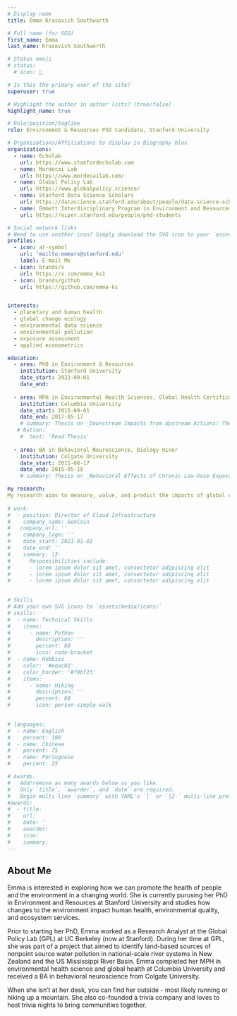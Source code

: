 ```yaml
---
# Display name
title: Emma Krasovich Southworth

# Full name (for SEO)
first_name: Emma
last_name: Krasovich Southworth

# Status emoji
# status:
  # icon: 🌲

# Is this the primary user of the site?
superuser: true

# Highlight the author in author lists? (true/false)
highlight_name: true

# Role/position/tagline
role: Environment & Resources PhD Candidate, Stanford University

# Organizations/Affiliations to display in Biography blox
organizations:
  - name: Echolab
    url: https://www.stanfordecholab.com
  - name: Mordecai Lab
    url: https://www.mordecailab.com/
  - name: Global Policy Lab
    url: https://www.globalpolicy.science/
  - name: Stanford Data Science Scholars
    url: https://datascience.stanford.edu/about/people/data-science-scholars
  - name: Emmett Interdisciplinary Program in Environment and Resources (E-IPER)
    url: https://eiper.stanford.edu/people/phd-students

# Social network links
# Need to use another icon? Simply download the SVG icon to your `assets/media/icons/` folder.
profiles:
  - icon: at-symbol
    url: 'mailto:emmars@stanford.edu'
    label: E-mail Me
  - icon: brands/x
    url: https://x.com/emma_ks1
  - icon: brands/github
    url: https://github.com/emma-ks


interests:
  - planetary and human health
  - global change ecology
  - environmental data science
  - environmental pollution
  - exposure assessment
  - applied econometrics

education:
  - area: PhD in Environment & Resources
    institution: Stanford University
    date_start: 2022-09-01
    date_end: 
    
  - area: MPH in Environmental Health Sciences, Global Health Certificate
    institution: Columbia University
    date_start: 2015-09-01
    date_end: 2017-05-17
    # summary: Thesis on _Downstream Impacts from Upstream Actions: The Toll of Food Production on Water Quality and Health Outcomes in Sub-Saharan Africa_. Supervised by [Prof Jeff Shaman](https://blogs.cuit.columbia.edu/jls106/).
   # button:
    #  text: 'Read Thesis'
    
  - area: BA in Behavioral Neuroscience, Biology minor
    institution: Colgate University
    date_start: 2011-08-17
    date_end: 2015-05-18
    # summary: Thesis on _Behavioral Effects of Chronic Low-Dose Exposure to the Environmental Water Pollutant Venlafaxine (Effexor) on the crayfish species Orconectus rusticus_. Supervised by [Prof Ann Tierney](https://www.colgate.edu/about/directory/atierney).

my research:
My research aims to measure, value, and predict the impacts of global environmental change on our ecosystems, environmental quality, and human health. I leverage different types and scales of data, including field collected ecological data to remotely sensed data to epidemiological data on human health outcomes, and I relate these datasets together by drawing on methods and tools from various disciplines, such as machine learning, causal inference, and exposure assessment. My current research focuses on how changes to air quality, land use, and water quality, which are three resources that are critical to the functioning of healthy ecosystems have consequences for both the environment and human health. Emma is co-advised by Erin Mordecai (Mordecai Lab) and Marshall Burke (Echolab). She is a NSF Graduate Research Fellow, a Stanford EDGE Fellow, and a Stanford Data Science Scholar.
     
# work:
#  - position: Director of Cloud Infrastructure
#    company_name: GenCoin
#   company_url: ''
#    company_logo: ''
#    date_start: 2021-01-01
#    date_end: ''
#    summary: |2-
#      Responsibilities include:
#      - lorem ipsum dolor sit amet, consectetur adipiscing elit
#      - lorem ipsum dolor sit amet, consectetur adipiscing elit
#      - lorem ipsum dolor sit amet, consectetur adipiscing elit
  

# Skills
# Add your own SVG icons to `assets/media/icons/`
# skills:
#  - name: Technical Skills
#    items:
#      - name: Python
#        description: ''
#        percent: 80
#        icon: code-bracket
#  - name: Hobbies
#    color: '#eeac02'
#    color_border: '#f0bf23'
#    items:
#      - name: Hiking
#        description: ''
#        percent: 60
#        icon: person-simple-walk
      

# languages:
#  - name: English
#    percent: 100
#  - name: Chinese
#    percent: 75
#  - name: Portuguese
#    percent: 25

# Awards.
#   Add/remove as many awards below as you like.
#   Only `title`, `awarder`, and `date` are required.
#   Begin multi-line `summary` with YAML's `|` or `|2-` multi-line prefix and indent 2 spaces below.
#awards:
#  - title: 
#    url: 
#    date: '
#    awarder: 
#    icon: 
#    summary: 
---
```


## About Me

Emma is interested in exploring how we can promote the health of people and the environment in a changing world. She is currently purusing her PhD in Environment and Resources at Stanford University and studies how changes to the environment impact human health, environmental quality, and ecosystem services.

Prior to starting her PhD, Emma worked as a Research Analyst at the Global Policy Lab (GPL) at UC Berkeley (now at Stanford). During her time at GPL, she was part of a project that aimed to identify land-based sources of nonpoint source water pollution in national-scale river systems in New Zealand and the US Mississippi River Basin. Emma completed her MPH in environmental health science and global health at Columbia University and received a BA in behavioral neuroscience from Colgate University.

When she isn’t at her desk, you can find her outside - most likely running or hiking up a mountain. She also co-founded a trivia company and loves to host trivia nights to bring communities together.



